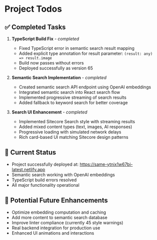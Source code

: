 # Project Todos

## ✅ Completed Tasks

1. **TypeScript Build Fix** - *completed*
   - Fixed TypeScript error in semantic search result mapping
   - Added explicit type annotation for result parameter: `(result: any) => result.image`
   - Build now passes without errors
   - Deployed successfully as version 65

2. **Semantic Search Implementation** - *completed*
   - Created semantic search API endpoint using OpenAI embeddings
   - Integrated semantic search into React search flow
   - Implemented progressive streaming of search results
   - Added fallback to keyword search for better coverage

3. **Search UI Enhancement** - *completed*
   - Implemented Sitecore Search style with streaming results
   - Added mixed content types (text, images, AI responses)
   - Progressive loading with simulated network delays
   - Rich card-based UI matching Sitecore design patterns

## 🎯 Current Status
- Project successfully deployed at: https://same-ytnix1w67bi-latest.netlify.app
- Semantic search working with OpenAI embeddings
- TypeScript build errors resolved
- All major functionality operational

## 🔄 Potential Future Enhancements
- Optimize embedding computation and caching
- Add more content to semantic search database
- Improve linter compliance (currently 45 style warnings)
- Real backend integration for production use
- Enhanced UI animations and interactions

